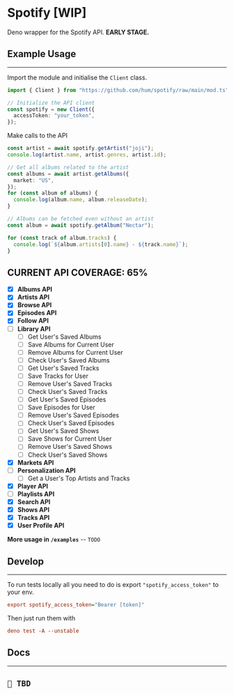 # Spotify [WIP]

Deno wrapper for the Spotify API. **EARLY STAGE.**

## Example Usage

---

Import the module and initialise the `Client` class.

```ts
import { Client } from "https://github.com/hum/spotify/raw/main/mod.ts";

// Initialize the API client
const spotify = new Client({
  accessToken: "your_token",
});
```

Make calls to the API

```ts
const artist = await spotify.getArtist("joji");
console.log(artist.name, artist.genres, artist.id);

// Get all albums related to the artist
const albums = await artist.getAlbums({
  market: "US",
});
for (const album of albums) {
  console.log(album.name, album.releaseDate);
}

// Albums can be fetched even without an artist
const album = await spotify.getAlbum("Nectar");

for (const track of album.tracks) {
  console.log(`${album.artists[0].name} - ${track.name}`);
}
```

## CURRENT API COVERAGE: 65%

- [x] **Albums API**
- [x] **Artists API**
- [x] **Browse API**
- [x] **Episodes API**
- [x] **Follow API**
- [ ] **Library API**
  - [ ] Get User's Saved Albums
  - [ ] Save Albums for Current User
  - [ ] Remove Albums for Current User
  - [ ] Check User's Saved Albums
  - [ ] Get User's Saved Tracks
  - [ ] Save Tracks for User
  - [ ] Remove User's Saved Tracks
  - [ ] Check User's Saved Tracks
  - [ ] Get User's Saved Episodes
  - [ ] Save Episodes for User
  - [ ] Remove User's Saved Episodes
  - [ ] Check User's Saved Episodes
  - [ ] Get User's Saved Shows
  - [ ] Save Shows for Current User
  - [ ] Remove User's Saved Shows
  - [ ] Check User's Saved Shows
- [x] **Markets API**
- [ ] **Personalization API**
  - [ ] Get a User's Top Artists and Tracks
- [x] **Player API**
- [ ] **Playlists API**
- [x] **Search API**
- [x] **Shows API**
- [x] **Tracks API**
- [x] **User Profile API**

**More usage in `/examples`** -- `TODO`

## Develop

---

To run tests locally all you need to do is export `"spotify_access_token"` to
your env.

```ini
export spotify_access_token="Bearer [token]"
```

Then just run them with

```ini
deno test -A --unstable
```

## Docs

---

## `🌱 TBD`
